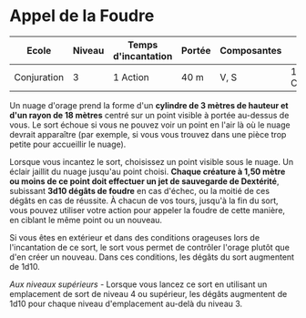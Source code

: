 # Appel de la Foudre

|Ecole|Niveau|Temps d'incantation|Portée|Composantes|Durée|
|-|-|-|-|-|-|
|Conjuration|3|1 Action|40 m|V, S|10 minutes, Concentration|

Un nuage d'orage prend la forme d'un **cylindre de 3 mètres de hauteur et d'un rayon de 18 mètres** centré sur un point visible à portée au-dessus de vous. Le sort échoue si vous ne pouvez voir un point en l'air là où le nuage devrait apparaître (par exemple, si vous vous trouvez dans une pièce trop petite pour accueillir le nuage).

Lorsque vous incantez le sort, choisissez un point visible sous le nuage. Un éclair jaillit du nuage jusqu'au point choisi. **Chaque créature à 1,50 mètre ou moins de ce point doit effectuer un jet de sauvegarde de Dextérité**, subissant **3d10 dégâts de foudre** en cas d'échec, ou la moitié de ces dégâts en cas de réussite. À chacun de vos tours, jusqu'à la fin du sort, vous pouvez utiliser votre action pour appeler la foudre de cette manière, en ciblant le même point ou un nouveau.

Si vous êtes en extérieur et dans des conditions orageuses lors de l'incantation de ce sort, le sort vous permet de contrôler l'orage plutôt que d'en créer un nouveau. Dans ces conditions, les dégâts du sort augmentent de 1d10.

*Aux niveaux supérieurs* -  Lorsque vous lancez ce sort en utilisant un emplacement de sort de niveau 4 ou supérieur, les dégâts augmentent de 1d10 pour chaque niveau d'emplacement au-delà du niveau 3.